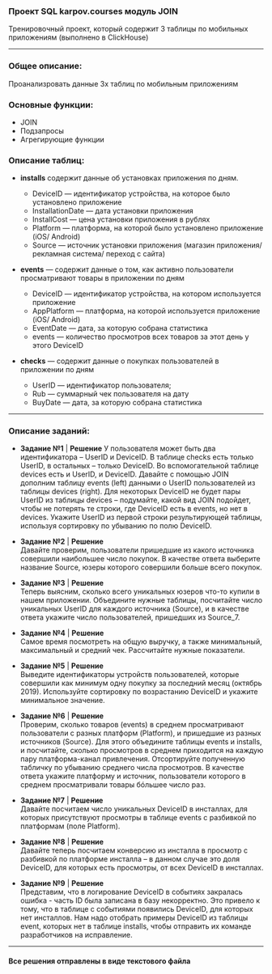 ### Проект SQL karpov.courses модуль JOIN 
Тренировочный проект, который содержит 3 таблицы по мобильных приложениям (выполнено в ClickHouse)

---

### Общее описание:
Проанализровать данные 3х таблиц по мобильным приложениям


### Основные функции: 
  - JOIN
  - Подзапросы
  - Агрегирующие функции


### Описание таблиц:
- **installs** содержит данные об установках приложения по дням.
  - DeviceID — идентификатор устройства, на которое было установлено приложение
  - InstallationDate — дата установки приложения
  - InstallCost — цена установки приложения в рублях
  - Platform — платформа, на которой было установлено приложение (iOS/ Android)
  - Source — источник установки приложения (магазин приложения/ рекламная система/ переход с сайта)

- **events** — содержит данные о том, как активно пользователи просматривают товары в приложении по дням  
  - DeviceID — идентификатор устройства, на котором используется приложение
  - AppPlatform — платформа, на которой используется приложение (iOS/ Android)
  - EventDate — дата, за которую собрана статистика
  - events — количество просмотров всех товаров за этот день у этого DeviceID

- **checks** — содержит данные о покупках пользователей в приложении по дням
  - UserID — идентификатор пользователя;
  - Rub — суммарный чек пользователя на дату
  - BuyDate — дата, за которую собрана статистика

--- 
### Описание заданий: 
- **Задание №1** | **Решение** 
    У пользователя может быть два идентификатора – UserID и DeviceID. В таблице checks есть только UserID, в остальных – только DeviceID. Во вспомогательной таблице devices есть и UserID, и DeviceID. Давайте с помощью JOIN дополним таблицу events (left) данными о UserID пользователей из таблицы devices (right). Для некоторых DeviceID не будет пары UserID из таблицы devices – подумайте, какой вид JOIN подойдет, чтобы не потерять те строки, где DeviceID есть в events, но нет в devices. Укажите UserID из первой строки результирующей таблицы, используя сортировку по убыванию по полю DeviceID.


- **Задание №2** | **Решение**    
      Давайте проверим, пользователи пришедшие из какого источника совершили наибольшее число покупок. В качестве ответа выберите название Source, юзеры 
      которого совершили больше всего покупок.
    

- **Задание №3** | **Решение**   
      Теперь выясним, сколько всего уникальных юзеров что-то купили в нашем приложении. Объедините нужные таблицы, посчитайте число уникальных UserID для
      каждого источника (Source), и в качестве ответа укажите число пользователей, пришедших из Source_7.
    
- **Задание №4** | **Решение**   
      Самое время посмотреть на общую выручку, а также минимальный, максимальный и средний чек. Рассчитайте нужные показатели.
    
- **Задание №5** | **Решение**    
      Выведите идентификаторы устройств пользователей, которые совершили как минимум одну покупку за последний месяц (октябрь 2019). Используйте сортировку
      по возрастанию DeviceID и укажите минимальное значение.
    
- **Задание №6** | **Решение**     
      Проверим, сколько товаров (events) в среднем просматривают пользователи с разных платформ (Platform), и пришедшие из разных источников  (Source). Для
      этого объедините таблицы events и installs, и посчитайте, сколько просмотров в среднем приходится на каждую пару платформа-канал привлечения.
      Отсортируйте полученную табличку по убыванию среднего числа просмотров. В качестве ответа укажите платформу и источник, пользователи которого в
      среднем просматривали товары бóльшее число раз.
    
- **Задание №7** | **Решение**    
      Давайте посчитаем число уникальных DeviceID в инсталлах, для которых присутствуют просмотры в таблице events с разбивкой по платформам (поле
      Platform). 
    
- **Задание №8** | **Решение**    
      Давайте теперь посчитаем конверсию из инсталла в просмотр с разбивкой по платформе инсталла – в данном случае это доля DeviceID, для которых есть
      просмотры, от всех DeviceID в инсталлах. 
    
- **Задание №9** | **Решение**    
      Представим, что в логирование DeviceID в событиях закралась ошибка - часть ID была записана в базу некорректно. Это привело к тому, что в таблице с
      событиями появились DeviceID, для которых нет инсталлов. Нам надо отобрать примеры DeviceID из таблицы event, которых нет в таблице installs, чтобы
      отправить их команде разработчиков на исправление. 

---
#### Все решения отправлены в виде текстового файла 
